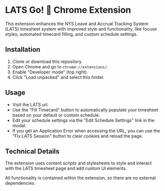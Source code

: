 # LATS Go! 🎉 Chrome Extension

This extension enhances the NYS Leave and Accrual Tracking System (LATS) timesheet system with improved style and functionality, like focuse styles, automated timecard filling, and custom schedule settings.

## Installation

1. Clone or download this repository.
2. Open Chrome and go to `chrome://extensions/`.
3. Enable "Developer mode" (top right).
4. Click "Load unpacked" and select this folder.

## Usage

- Visit the LATS url.
- Use the "Fill Timecard" button to automatically populate your timesheet based on your default or custom schedule.
- Edit your schedule settings via the "Edit Schedule Settings" link in the modal.
- If you get an Application Error when accessing the URL, you can use the "Fix LATS Session" button to clear cookies and reload the page.

## Technical Details

The extension uses content scripts and stylesheets to style and interact with the LATS timesheet page and add custom UI elements. 

All functionality is contained within the extension, so there are no external dependencies.
